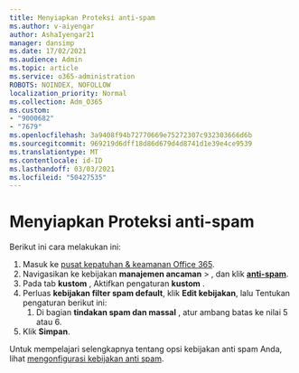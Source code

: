 ```yaml
---
title: Menyiapkan Proteksi anti-spam
ms.author: v-aiyengar
author: AshaIyengar21
manager: dansimp
ms.date: 17/02/2021
ms.audience: Admin
ms.topic: article
ms.service: o365-administration
ROBOTS: NOINDEX, NOFOLLOW
localization_priority: Normal
ms.collection: Adm_O365
ms.custom:
- "9000682"
- "7679"
ms.openlocfilehash: 3a9408f94b72770669e75272307c932303666d6b
ms.sourcegitcommit: 969219d6dff18d86d679d4d8741d1e39e4ce9539
ms.translationtype: MT
ms.contentlocale: id-ID
ms.lasthandoff: 03/03/2021
ms.locfileid: "50427535"
---
```

# <a name="set-up-an-anti-spam-protection"></a>Menyiapkan Proteksi anti-spam

Berikut ini cara melakukan ini:

1. Masuk ke [pusat kepatuhan & keamanan Office 365](https://go.microsoft.com/fwlink/p/?linkid=2077143).
1. Navigasikan ke kebijakan **manajemen ancaman**  >  , dan klik **[anti-spam](https://go.microsoft.com/fwlink/p/?linkid=2077143)**.
1. Pada tab **kustom** , Aktifkan pengaturan **kustom** .
1. Perluas **kebijakan filter spam default**, klik **Edit kebijakan**, lalu Tentukan pengaturan berikut ini:
    1. Di bagian **tindakan spam dan massal** , atur ambang batas ke nilai 5 atau 6.
1. Klik **Simpan**.

Untuk mempelajari selengkapnya tentang opsi kebijakan anti spam Anda, lihat [mengonfigurasi kebijakan anti spam](https://go.microsoft.com/fwlink/?linkid=2092051).

